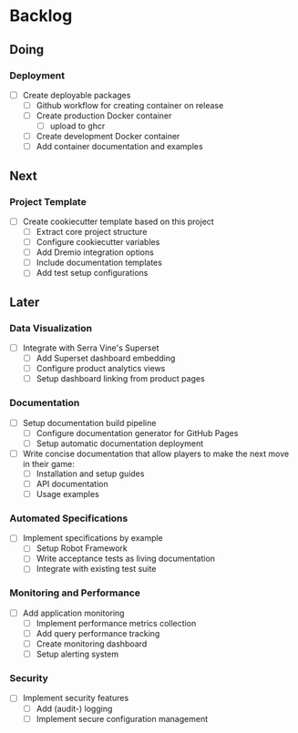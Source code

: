 # Backlog

## Doing

### Deployment

- [ ] Create deployable packages
  - [ ] Github workflow for creating container on release
  - [ ] Create production Docker container
    - [ ] upload to ghcr
  - [ ] Create development Docker container
  - [ ] Add container documentation and examples

## Next

### Project Template

- [ ] Create cookiecutter template based on this project
  - [ ] Extract core project structure
  - [ ] Configure cookiecutter variables
  - [ ] Add Dremio integration options
  - [ ] Include documentation templates
  - [ ] Add test setup configurations

## Later

### Data Visualization

- [ ] Integrate with Serra Vine's Superset
  - [ ] Add Superset dashboard embedding
  - [ ] Configure product analytics views
  - [ ] Setup dashboard linking from product pages

### Documentation

- [ ] Setup documentation build pipeline
  - [ ] Configure documentation generator for GitHub Pages
  - [ ] Setup automatic documentation deployment
- [ ] Write concise documentation that allow players to make the next move in their game:
  - [ ] Installation and setup guides
  - [ ] API documentation
  - [ ] Usage examples

### Automated Specifications

- [ ] Implement specifications by example
  - [ ] Setup Robot Framework
  - [ ] Write acceptance tests as living documentation
  - [ ] Integrate with existing test suite

### Monitoring and Performance

- [ ] Add application monitoring
  - [ ] Implement performance metrics collection
  - [ ] Add query performance tracking
  - [ ] Create monitoring dashboard
  - [ ] Setup alerting system

### Security

- [ ] Implement security features
  - [ ] Add (audit-) logging
  - [ ] Implement secure configuration management
